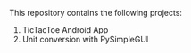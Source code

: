 This repository contains the following projects:
1. TicTacToe Android App
2. Unit conversion with PySimpleGUI
